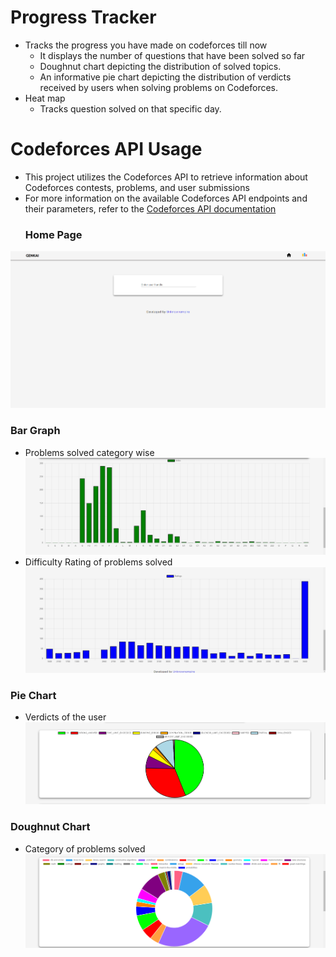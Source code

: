 # Progress Tracker 

- Tracks the progress you have made on codeforces till now
    - It displays the number of questions that have been solved so far
    - Doughnut chart depicting the distribution of solved topics.
    - An informative pie chart depicting the distribution of verdicts received by users when solving problems on Codeforces.
- Heat map
    - Tracks question solved on that specific day.


# Codeforces API Usage
- This project utilizes the Codeforces API to retrieve information about Codeforces contests, problems, and user submissions
- For more information on the available Codeforces API endpoints and their parameters, refer to the [Codeforces API documentation](https://codeforces.com/apiHelp)
    ### Home Page
![Home](Img/Screenshot.png)
    
  ### Bar Graph 
  - Problems solved category wise
  ![Bar Graph](Img/barGraph.png) 
  - Difficulty Rating of problems solved
  ![Problem difficulty](Img/Rating.png)

  ### Pie Chart
  - Verdicts of the user
  ![Pie Chart](Img/pieChart.png)

  ### Doughnut Chart
  - Category of problems solved
  ![Doughnut Chart](Img/doughnut.png)

[def]: https://codeforces.com/apiHelp